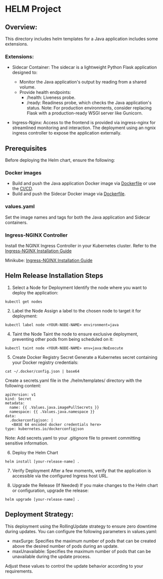 # HELM Project

## Overview:
This directory includes helm templates for a Java application includes some extensions.

### Extensions:
* Sidecar Container: The sidecar is a lightweight Python Flask application designed to:
  * Monitor the Java application's output by reading from a shared volume.
  * Provide health endpoints:
    * /health: Liveness probe.
    * /ready: Readiness probe, which checks the Java application's status.
      Note: For production environments, consider replacing Flask with a production-ready WSGI server like Gunicorn.

* Ingress-Nginx: Access to the frontend is provided via ingress-nginx for streamlined monitoring and interaction.
  The deployment using an ngnix ingress controller to expose the application externally.


## Prerequisites
Before deploying the Helm chart, ensure the following:

### Docker images
* Build and push the Java application Docker image via [Dockerfile](https://github.com/ishimto/maven-hello-world/blob/master/Dockerfile) or use the [CI/CD](https://github.com/ishimto/maven-hello-world/blob/master/README.md).
* Build and push the Sidecar Docker image via [Dockerfile](https://github.com/ishimto/maven-hello-world/blob/master/helm/sidecar/Dockerfile).


### values.yaml
Set the image names and tags for both the Java application and Sidecar containers.


### Ingress-NGINX Controller

Install the NGINX Ingress Controller in your Kubernetes cluster. Refer to the [Ingress-NGINX Installation Guide](https://artifacthub.io/packages/helm/ingress-nginx/ingress-nginx)

Minikube:  [Ingress-NGINX Installation Guide](https://kubernetes.io/docs/tasks/access-application-cluster/ingress-minikube/)


## Helm Release Installation Steps


1. Select a Node for Deployment
Identify the node where you want to deploy the application:

```
kubectl get nodes
```


2. Label the Node
Assign a label to the chosen node to target it for deployment:

```
kubectl label node <YOUR-NODE-NAME> environment=java
```

4. Taint the Node
Taint the node to ensure exclusive deployment, preventing other pods from being scheduled on it:

```
kubectl taint node <YOUR-NODE-NAME> env=java:NoExecute
```

5. Create Docker Registry Secret
Generate a Kubernetes secret containing your Docker registry credentials:

```
cat ~/.docker/config.json | base64
```

Create a secrets.yaml file in the ./helm/templates/ directory with the following content:

```
apiVersion: v1
kind: Secret
metadata:
  name: {{ .Values.java.imagePullSecrets }}
  namespace: {{ .Values.java.namespace }}
data:
  .dockerconfigjson: |
   <BASE 64 encoded docker credentials here>
type: kubernetes.io/dockerconfigjson
```

Note: Add secrets.yaml to your .gitignore file to prevent committing sensitive information.

6. Deploy the Helm Chart

```
helm install [your-release-name] .
```

7. Verify Deployment
After a few moments, verify that the application is accessible via the configured Ingress host URL.


8. Upgrade the Release (If Needed)
If you make changes to the Helm chart or configuration, upgrade the release:

```
helm upgrade [your-release-name] .
```

## Deployment Strategy:
This deployment using the RollingUpdate strategy to ensure zero downtime during updates.
You can configure the following parameters in values.yaml: 
* maxSurge: Specifies the maximum number of pods that can be created above the desired number of pods during an update.
* maxUnavailable: Specifies the maximum number of pods that can be unavailable during the update process.

Adjust these values to control the update behavior according to your requirements.

